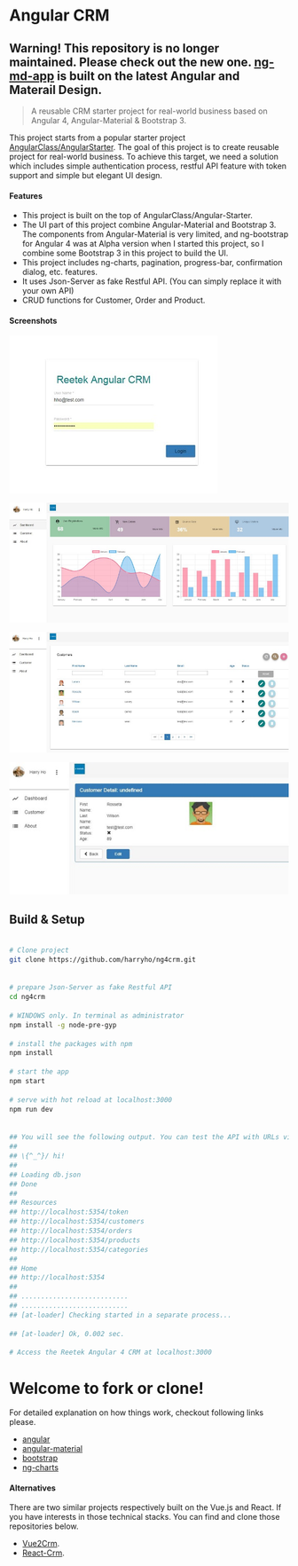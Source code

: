 # Angular CRM

## __**Warning! This repository is no longer maintained. Please check out the new one. [ng-md-app](https://github.com/harryho/ng-md-app.git) is built on the latest Angular and Materail Design.**__



> A reusable CRM starter project for real-world business based on Angular 4, Angular-Material & Bootstrap 3. 

This project starts from a popular starter project [AngularClass/AngularStarter](https://github.com/AngularClass/angular-starter). The goal of this project is to create reusable project for real-world business. To achieve this target, we need a solution which includes simple authentication process, restful API feature with token support and simple but elegant UI design. 


#### Features

* This project is built on the top of AngularClass/Angular-Starter. 
* The UI part of this project combine Angular-Material and Bootstrap 3. The components from Angular-Material is very limited, and ng-bootstrap for Angular 4 was at Alpha version when I started this project, so I combine some Bootstrap 3 in this project to build the UI. 
* This project includes ng-charts, pagination, progress-bar, confirmation dialog, etc. features.
* It uses Json-Server as fake Restful API. (You can simply replace it with your own API)
* CRUD functions for Customer, Order and Product.


#### Screenshots

![Screenshot1](screenshots/screenshot-1.JPG)

![Screenshot2](screenshots/screenshot-2.JPG)

![Screenshot3](screenshots/screenshot-3.JPG)

![Screenshot4](screenshots/screenshot-4.JPG)

## Build & Setup


``` bash

# Clone project
git clone https://github.com/harryho/ng4crm.git


# prepare Json-Server as fake Restful API
cd ng4crm

# WINDOWS only. In terminal as administrator
npm install -g node-pre-gyp

# install the packages with npm
npm install

# start the app
npm start

# serve with hot reload at localhost:3000
npm run dev


## You will see the following output. You can test the API with URLs via browser.
##
## \{^_^}/ hi!                        
##                                    
## Loading db.json                    
## Done                               
##                                    
## Resources                          
## http://localhost:5354/token        
## http://localhost:5354/customers    
## http://localhost:5354/orders    
## http://localhost:5354/products      
## http://localhost:5354/categories         
##                                    
## Home                               
## http://localhost:5354              
## 
## ...........................
## ...........................
## [at-loader] Checking started in a separate process...

## [at-loader] Ok, 0.002 sec.

# Access the Reetek Angular 4 CRM at localhost:3000


```

# Welcome to fork or clone!

For detailed explanation on how things work, checkout following links please.

* [angular](https://angular.io/)
* [angular-material](https://material.angular.io/)
* [bootstrap](http://getbootstrap.com/)
* [ng-charts](https://github.com/valor-software/ng2-charts)


#### Alternatives

There are two similar projects respectively built on the Vue.js and React. If you have interests in those technical stacks. You can find and clone those repositories below.

* [Vue2Crm](https://github.com/harryho/vue2crm.git).
* [React-Crm](https://github.com/harryho/react-crm.git).
